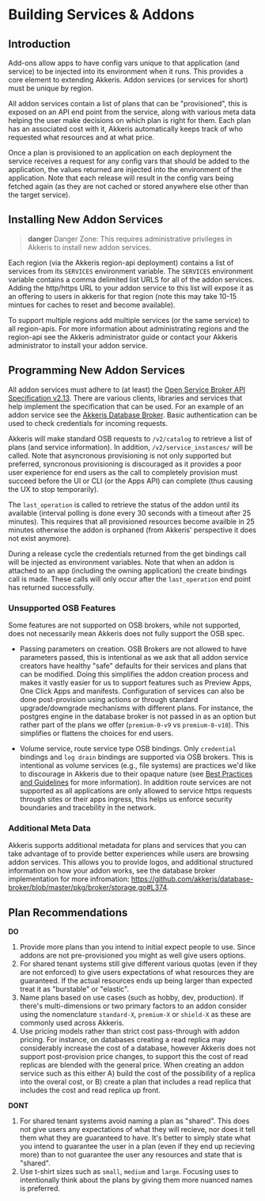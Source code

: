# Building Services & Addons


## Introduction

Add-ons allow apps to have config vars unique to that application (and service) to be injected into its environment when it runs. This provides a core element to extending Akkeris. Addon services (or services for short) must be unique by region. 

All addon services contain a list of plans that can be "provisioned", this is exposed on an API end point from the service, along with various meta data helping the user make decisions on which plan is right for them. Each plan has an associated cost with it, Akkeris automatically keeps track of who requested what resources and at what price. 

Once a plan is provisioned to an application on each deployment the service receives a request for any config vars that should be added to the application, the values returned are injected into the environment of the application. Note that each release will result in the config vars being fetched again (as they are not cached or stored anywhere else other than the target service).

## Installing New Addon Services

>**danger** Danger Zone: This requires administrative privileges in Akkeris to install new addon services.

Each region (via the Akkeris region-api deployment) contains a list of services from its `SERVICES` environment variable. The `SERVICES` environment variable contains a comma delimited list URLS for all of the addon services. Adding the http/https URL to your addon service to this list will expose it as an offering to users in akkeris for that region (note this may take 10-15 mintues for caches to reset and become available). 

To support multiple regions add multiple services (or the same service) to all region-apis. For more information about administrating regions and the region-api see the Akkeris administrator guide or contact your Akkeris administrator to install your addon service.

## Programming New Addon Services 

All addon services must adhere to (at least) the [Open Service Broker API Specification v2.13](https://github.com/openservicebrokerapi/servicebroker/blob/v2.13/spec.md). There are various clients, libraries and services that help implement the specification that can be used. For an example of an addon service see the [Akkeris Database Broker](https://github.com/akkeris/database-broker). Basic authentication can be used to check credentials for incoming requests.

Akkeris will make standard OSB requests to `/v2/catalog` to retrieve a list of plans (and service information). In addition, `/v2/service_instances/` will be called. Note that asyncronous provisioning is not only supported but preferred, syncronous provisioning is discouraged as it provides a poor user experience for end users as the call to completely provision must succeed before the UI or CLI (or the Apps API) can complete (thus causing the UX to stop temporarily). 

The `last_operation` is called to retrieve the status of the addon until its available (interval polling is done every 30 seconds with a timeout after 25 minutes). This requires that all provisioned resources become availble in 25 minutes otherwise the addon is orphaned (from Akkeris' perspective it does not exist anymore).

During a release cycle the credentials returned from the get bindings call will be injected as environment variables. Note that when an addon is attached to an app (including the owning application) the create bindings call is made. These calls will only occur after the `last_operation` end point has returned successfully. 

### Unsupported OSB Features

Some features are not supported on OSB brokers, while not supported, does not necessarily mean Akkeris does not fully support the OSB spec. 

* Passing parameters on creation. OSB Brokers are not allowed to have parameters passed, this is intentional as we ask that all addon service creators have healthy "safe" defaults for their services and plans that can be modified. Doing this simplifies the addon creation process and makes it vastly easier for us to support features such as Preview Apps, One Click Apps and manifests. Configuration of services can also be done post-provision using actions or through standard upgrade/downgrade mechanisms with different plans. For instance, the postgres engine in the database broker is not passed in as an option but rather part of the plans we offer (`premium-0-v9` vs `premium-0-v10`). This simplifies or flattens the choices for end users.

* Volume service, route service type OSB bindings. Only `credential` bindings and `log drain` bindings are supported via OSB brokers. This is intentional as volume services (e.g., file systems) are practices we'd like to discourage in Akkeris due to their opaque nature (see [Best Practices and Guidelines](/best-practices-and-guidelines.md) for more information). In addition route services are not supported as all applications are only allowed to service https requests through sites or their apps ingress, this helps us enforce security boundaries and tracebility in the network. 

### Additional Meta Data

Akkeris supports additional metadata for plans and services that you can take advantage of to provide better experiences while users are browsing addon services. This allows you to provide logos, and additional structured information on how your addon works, see the database broker implementation for more infromation: https://github.com/akkeris/database-broker/blob/master/pkg/broker/storage.go#L374.

## Plan Recommendations

**DO**

1. Provide more plans than you intend to initial expect people to use.  Since addons are not pre-provisioned you might as well give users options.
2. For shared tenant systems still give different various quotas (even if they are not enforced) to give users expectations of what resources they are guaranteed. If the actual resources ends up being larger than expected treat it as "burstable" or "elastic".
3. Name plans based on use cases (such as hobby, dev, production).  If there's multi-dimensions or two primary factors to an addon consider using the nomenclature `standard-X`, `premium-X` or `shield-X` as these are commonly used across Akkeris.
4. Use pricing models rather than strict cost pass-through with addon pricing.  For instance, on databases creating a read replica may considerably increase the cost of a database, however Akkeris does not support post-provision price changes, to support this the cost of read replicas are blended with the general price. When creating an addon service such as this either A) build the cost of the possibility of a replica into the overal cost, or B) create a plan that includes a read replica that includes the cost and read replica up front.

**DONT**

1. For shared tenant systems avoid naming a plan as "shared". This does not give users any expectations of what they will recieve, nor does it tell them what they are guaranteed to have. It's better to simply state what you intend to guarantee the user in a plan (even if they end up recieving more) than to not guarantee the user any resources and state that is "shared".
2. Use t-shirt sizes such as `small`, `medium` and `large`. Focusing uses to intentionally think about the plans by giving them more nuanced names is preferred.










